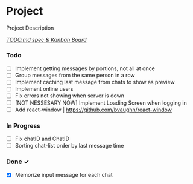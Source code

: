 # Project

Project Description

<em>[TODO.md spec & Kanban Board](https://bit.ly/3fCwKfM)</em>

### Todo

- [ ] Implement getting messages by portions, not all at once  
- [ ] Group messages from the same person in a row  
- [ ] Implement caching last message from chats to show as preview  
- [ ] Implement online users  
- [ ] Fix errors not showing when server is down  
- [ ] [NOT NESSESARY NOW] Implement Loading Screen when logging in  
- [ ] Add react-window | https://github.com/bvaughn/react-window  

### In Progress

- [ ] Fix chatID and ChatID  
- [ ] Sorting chat-list order by last message time  

### Done ✓

- [x] Memorize input message for each chat  

